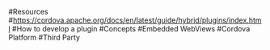 #Resources
#https://cordova.apache.org/docs/en/latest/guide/hybrid/plugins/index.html
#How to develop a plugin
#Concepts
#Embedded WebViews
#Cordova Platform
#Third Party
